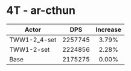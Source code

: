 # 4T - ar-cthun
| Actor | DPS | Increase |
|---|:---:|:---:|
|TWW1-2_4-set|2257745|3.79%|
|TWW1-2-set|2224856|2.28%|
|Base|2175275|0.00%|

